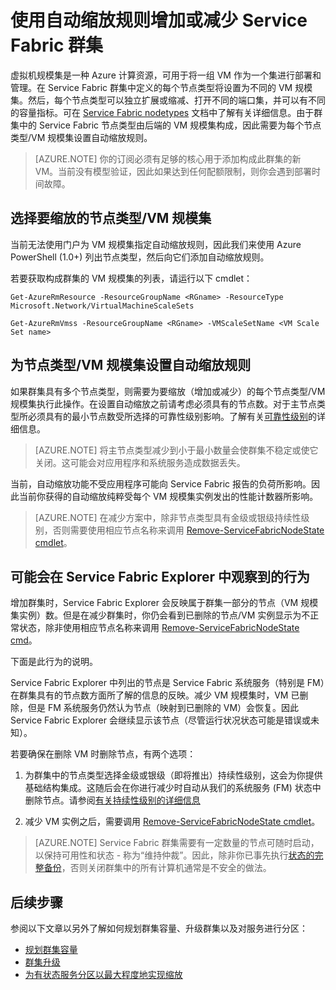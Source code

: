 <properties
   pageTitle="扩展或缩减 Service Fabric 群集 | Azure"
   description="通过为每个节点类型/VM 规模集设置自动缩放规则来增加或减少 Service Fabric 群集以满足需求。"
   services="service-fabric"
   documentationCenter=".net"
   authors="ChackDan"
   manager="timlt"
   editor=""/>

<tags
   ms.service="service-fabric"
   ms.date="05/04/2016"
   wacn.date="07/04/2016"/>


# 使用自动缩放规则增加或减少 Service Fabric 群集

虚拟机规模集是一种 Azure 计算资源，可用于将一组 VM 作为一个集进行部署和管理。在 Service Fabric 群集中定义的每个节点类型将设置为不同的 VM 规模集。然后，每个节点类型可以独立扩展或缩减、打开不同的端口集，并可以有不同的容量指标。可在 [Service Fabric nodetypes](/documentation/articles/service-fabric-cluster-nodetypes/) 文档中了解有关详细信息。由于群集中的 Service Fabric 节点类型由后端的 VM 规模集构成，因此需要为每个节点类型/VM 规模集设置自动缩放规则。

>[AZURE.NOTE] 你的订阅必须有足够的核心用于添加构成此群集的新 VM。当前没有模型验证，因此如果达到任何配额限制，则你会遇到部署时间故障。

## 选择要缩放的节点类型/VM 规模集

当前无法使用门户为 VM 规模集指定自动缩放规则，因此我们来使用 Azure PowerShell (1.0+) 列出节点类型，然后向它们添加自动缩放规则。

若要获取构成群集的 VM 规模集的列表，请运行以下 cmdlet：


	Get-AzureRmResource -ResourceGroupName <RGname> -ResourceType Microsoft.Network/VirtualMachineScaleSets
	
	Get-AzureRmVmss -ResourceGroupName <RGname> -VMScaleSetName <VM Scale Set name>


## 为节点类型/VM 规模集设置自动缩放规则

如果群集具有多个节点类型，则需要为要缩放（增加或减少）的每个节点类型/VM 规模集执行此操作。在设置自动缩放之前请考虑必须具有的节点数。对于主节点类型所必须具有的最小节点数受所选择的可靠性级别影响。了解有关[可靠性级别](/documentation/articles/service-fabric-cluster-capacity/)的详细信息。

>[AZURE.NOTE]  将主节点类型减少到小于最小数量会使群集不稳定或使它关闭。这可能会对应用程序和系统服务造成数据丢失。

当前，自动缩放功能不受应用程序可能向 Service Fabric 报告的负荷所影响。因此当前你获得的自动缩放纯粹受每个 VM 规模集实例发出的性能计数器所影响。


>[AZURE.NOTE] 在减少方案中，除非节点类型具有金级或银级持续性级别，否则需要使用相应节点名称来调用 [Remove-ServiceFabricNodeState cmdlet](https://msdn.microsoft.com/zh-cn/library/azure/mt125993.aspx)。

## 可能会在 Service Fabric Explorer 中观察到的行为

增加群集时，Service Fabric Explorer 会反映属于群集一部分的节点（VM 规模集实例）数。但是在减少群集时，你仍会看到已删除的节点/VM 实例显示为不正常状态，除非使用相应节点名称来调用 [Remove-ServiceFabricNodeState cmd](https://msdn.microsoft.com/zh-cn/library/mt125993.aspx)。

下面是此行为的说明。

Service Fabric Explorer 中列出的节点是 Service Fabric 系统服务（特别是 FM）在群集具有的节点数方面所了解的信息的反映。减少 VM 规模集时，VM 已删除，但是 FM 系统服务仍然认为节点（映射到已删除的 VM）会恢复。因此 Service Fabric Explorer 会继续显示该节点（尽管运行状况状态可能是错误或未知）。

若要确保在删除 VM 时删除节点，有两个选项：

1) 为群集中的节点类型选择金级或银级（即将推出）持续性级别，这会为你提供基础结构集成。这随后会在你进行减少时自动从我们的系统服务 (FM) 状态中删除节点。请参阅[有关持续性级别的详细信息](/documentation/articles/service-fabric-cluster-capacity/)

2) 减少 VM 实例之后，需要调用 [Remove-ServiceFabricNodeState cmdlet](https://msdn.microsoft.com/zh-cn/library/mt125993.aspx)。

>[AZURE.NOTE] Service Fabric 群集需要有一定数量的节点可随时启动，以保持可用性和状态 - 称为“维持仲裁”。因此，除非你已事先执行[状态的完整备份](/documentation/articles/service-fabric-reliable-services-backup-restore/)，否则关闭群集中的所有计算机通常是不安全的做法。

## 后续步骤
参阅以下文章以另外了解如何规划群集容量、升级群集以及对服务进行分区：

- [规划群集容量](/documentation/articles/service-fabric-cluster-capacity/)
- [群集升级](/documentation/articles/service-fabric-cluster-upgrade/)
- [为有状态服务分区以最大程度地实现缩放](/documentation/articles/service-fabric-concepts-partitioning/)

<!--Image references-->
[BrowseServiceFabricClusterResource]: ./media/service-fabric-cluster-scale-up-down/BrowseServiceFabricClusterResource.png
[ClusterResources]: ./media/service-fabric-cluster-scale-up-down/ClusterResources.png

<!---HONumber=Mooncake_0523_2016-->